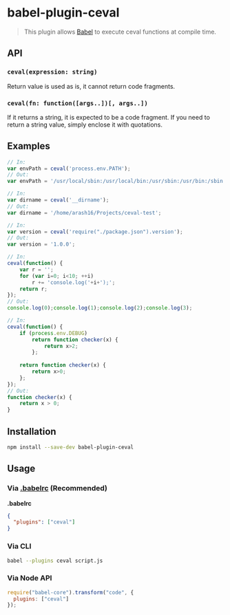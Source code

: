 # babel-plugin-ceval

> This plugin allows [Babel](https://babeljs.io) to execute ceval functions at compile time.

## API

### `ceval(expression: string)`

Return value is used as is, it cannot return code fragments.

### `ceval(fn: function([args..])[, args..])`

If it returns a string, it is expected to be a code fragment. If you need to return
a string value, simply enclose it with quotations.

## Examples

```javascript
// In:
var envPath = ceval('process.env.PATH');
// Out:
var envPath = '/usr/local/sbin:/usr/local/bin:/usr/sbin:/usr/bin:/sbin:/bin:/usr/games:/usr/local/games';
```

```javascript
// In:
var dirname = ceval('__dirname');
// Out:
var dirname = '/home/arash16/Projects/ceval-test';
```

```javascript
// In:
var version = ceval('require("./package.json").version');
// Out:
var version = '1.0.0';
```

```javascript
// In:
ceval(function() {
	var r = '';
	for (var i=0; i<10; ++i)
		r += 'console.log('+i+');';
	return r;
});
// Out:
console.log(0);console.log(1);console.log(2);console.log(3);
```

```javascript
// In:
ceval(function() {
	if (process.env.DEBUG)
		return function checker(x) { 
			return x>2; 
		};
	
	return function checker(x) { 
		return x>0; 
	};
});
// Out:
function checker(x) {
	return x > 0;
}
```

## Installation

```sh
npm install --save-dev babel-plugin-ceval
```

## Usage

### Via [.babelrc](http://babeljs.io/docs/usage/babelrc/) (Recommended)

**.babelrc**

```json
{
  "plugins": ["ceval"]
}
```

### Via CLI

```sh
babel --plugins ceval script.js
```

### Via Node API

```javascript
require("babel-core").transform("code", {
  plugins: ["ceval"]
});
```
